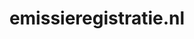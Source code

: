 ---
layout: post
title:  "emissieregistratie.nl"
internal_url:  "/dutchgov/emissieregistratie.nl.html"
categories: dutchgov
---